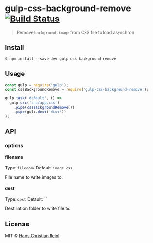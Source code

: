 # gulp-css-background-remove [![Build Status](https://travis-ci.org/drublic/gulp-css-background-remove.svg?branch=master)](https://travis-ci.org/drublic/gulp-css-background-remove)


> Remove `background-image` from CSS file to load asynchron

## Install

```
$ npm install --save-dev gulp-css-background-remove
```


## Usage

```js
const gulp = require('gulp');
const cssBackgroundRemove = require('gulp-css-background-remove');

gulp.task('default', () =>
  gulp.src('src/app.css')
    .pipe(cssBackgroundRemove())
    .pipe(gulp.dest('dist'))
);
```

## API

### options

#### filename

Type: `filename`
Default: `image.css`

File name to write images to.

#### dest

Type: `dest`
Default: ``

Destination folder to write file to.

## License

MIT © [Hans Christian Reinl](https://drublic.de)
